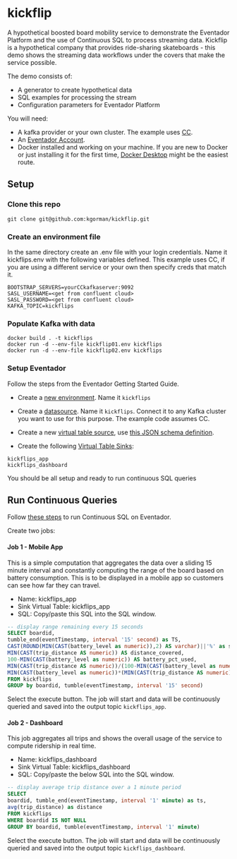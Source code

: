 # kickflip
A hypothetical boosted board mobility service to demonstrate the Eventador Platform and the use of Continuous SQL to process streaming data. Kickflip is a hypothetical company that provides ride-sharing skateboards - this demo shows the streaming data workflows under the covers that make the service possible.

The demo consists of:

- A generator to create hypothetical data
- SQL examples for processing the stream
- Configuration parameters for Eventador Platform

You will need:

- A kafka provider or your own cluster. The example uses [CC](https://confluent.cloud/login).
- An [Eventador Account](https://eventador.cloud/register).
- Docker installed and working on your machine. If you are new to Docker or just installing it for the first time, [Docker Desktop](https://www.docker.com/products/docker-desktop) might be the easiest route.

## Setup

### Clone this repo
```
git clone git@github.com:kgorman/kickflip.git
```

### Create an environment file
In the same directory create an .env file with your login credentials. Name it kickflips.env with the following variables defined. This example uses CC, if you are using a different service or your own then specify creds that match it.
```
BOOTSTRAP_SERVERS=yourCCkafkaserver:9092
SASL_USERNAME=<get from confluent cloud>
SASL_PASSWORD=<get from confluent cloud>
KAFKA_TOPIC=kickflips
```

### Populate Kafka with data
```
docker build . -t kickflips
docker run -d --env-file kickflip01.env kickflips
docker run -d --env-file kickflip02.env kickflips
```

### Setup Eventador
Follow the steps from the Eventador Getting Started Guide.

- Create a [new environment](https://docs.eventador.io/sqlstreambuilder/ssb_getting_started/#1-create-a-cloud-environment). Name it `kickflips`
- Create a [datasource](https://docs.eventador.io/sqlstreambuilder/ssb_getting_started/#2-create-a-data-source). Name it `kickflips`. Connect it to any Kafka cluster you want to use for this purpose. The example code assumes CC.
- Create a new [virtual table source](https://docs.eventador.io/sqlstreambuilder/ssb_getting_started/#3-create-virtual-table-as-a-source), use [this JSON schema definition](/kickflips.json).

- Create the following [Virtual Table Sinks](https://docs.eventador.io/sqlstreambuilder/ssb_getting_started/#4-create-virtual-table-as-a-sink):
```
kickflips_app
kickflips_dashboard
```

You should be all setup and ready to run continuous SQL queries

## Run Continuous Queries

Follow [these steps](https://docs.eventador.io/sqlstreambuilder/ssb_getting_started/#5-running-sql) to run Continuous SQL on Eventador.

Create two jobs:

#### Job 1 - Mobile App

This is a simple computation that aggregates the data over a sliding 15 minute interval and constantly computing the range of the board based on battery consumption. This is to be displayed in a mobile app so customers can see how far they can travel.

- Name: kickflips_app
- Sink Virtual Table: kickflips_app
- SQL: Copy/paste this SQL into the SQL window.

```sql
-- display range remaining every 15 seconds
SELECT boardid,
tumble_end(eventTimestamp, interval '15' second) as TS,
CAST(ROUND(MIN(CAST(battery_level as numeric)),2) AS varchar)||'%' as state_of_charge,
MIN(CAST(trip_distance AS numeric)) AS distance_covered,
100-MIN(CAST(battery_level as numeric)) AS battery_pct_used,
MIN(CAST(trip_distance AS numeric))/(100-MIN(CAST(battery_level as numeric))) AS foot_per_battery_pct,
MIN(CAST(battery_level as numeric))*(MIN(CAST(trip_distance AS numeric))/(100-MIN(CAST(battery_level as numeric)))) as range_in_feet
FROM kickflips
GROUP by boardid, tumble(eventTimestamp, interval '15' second)
```

Select the execute button. The job will start and data will be continuously queried and saved into the output topic `kickflips_app`.

#### Job 2 - Dashboard

This job aggregates all trips and shows the overall usage of the service to compute ridership in real time.

- Name: kickflips_dashboard
- Sink Virtual Table: kickflips_dashboard
- SQL: Copy/paste the below SQL into the SQL window.

```SQL
-- display average trip distance over a 1 minute period
SELECT
boardid, tumble_end(eventTimestamp, interval '1' minute) as ts,
avg(trip_distance) as distance
FROM kickflips
WHERE boardid IS NOT NULL
GROUP BY boardid, tumble(eventTimestamp, interval '1' minute)
```

Select the execute button. The job will start and data will be continuously queried and saved into the output topic `kickflips_dashboard`.
